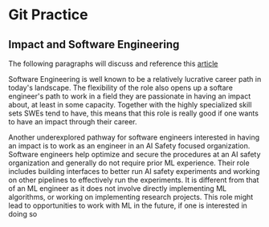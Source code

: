 # Git Practice
## Impact and Software Engineering

The following paragraphs will discuss and reference this [article](https://80000hours.org/career-reviews/software-engineering/)

Software Engineering is well known to be a relatively lucrative career path in today's landscape. The flexibility of the role also opens up a softare engineer's path to work in a field they are passionate in having an impact about, at least in some capacity. Together with the highly specialized skill sets SWEs tend to have, this means that this role is really good if one wants to have an impact through their career.

Another underexplored pathway for software engineers interested in having an impact is to work as an engineer in an AI Safety focused organization.  Software engineers help optimize and secure the procedures at an AI safety organization and generally do not require prior ML experience. Their role includes building interfaces to better run AI safety experiments and working on other pipelines to effectively run the experiments. It is different from that of an ML engineer as it does not involve directly implementing ML algorithms, or working on implementing research projects. This role might lead to opportunities to work with ML in the future, if one is interested in doing so